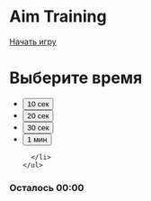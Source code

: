 <!DOCTYPE html>
<html lang="en">

<head>
  <meta charset="UTF-8" />
  <meta name="viewport" content="width=device-width, initial-scale=1.0" />
  <link rel="stylesheet" href="styles.css" />
  <title>Aim Training | Проект 5</title>
</head>

<body>
  <div class="screen">
    <h1>Aim Training</h1>
    <a href="#" class="start" id="start">Начать игру</a>
  </div>

  <div class="screen">
    <h1>Выберите время</h1>
    <ul class="time-list" id="time-list">
      <li>
        <button class="time-btn" data-time="10">
          10 сек
        </button>
      </li>
      <li>
        <button class="time-btn" data-time="20">
          20 сек
        </button>
      </li>
      <li>
        <button class="time-btn" data-time="30">
          30 сек
        </button>
      <li>
        <button class="time-btn" data-time="60">
          1 мин
        </button>
      </li>

      </li>
    </ul>
  </div>

  <div class="screen">
    <h3>Осталось <span id="time">00:00</span></h3>
    <div class="board" id="board"></div>
  </div>
  <script src="app.js"></script>
</body>

</html>
